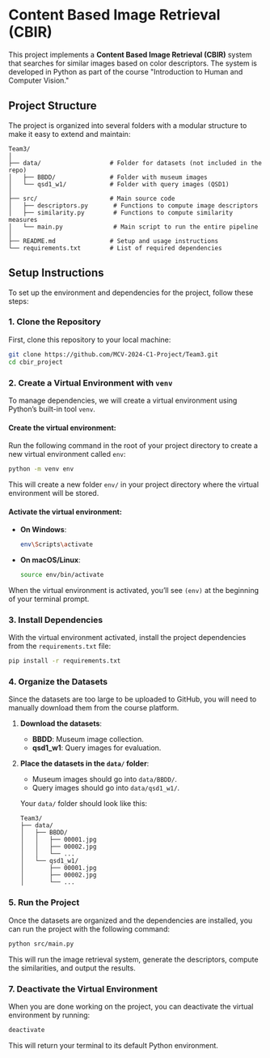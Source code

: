 # Content Based Image Retrieval (CBIR)

This project implements a **Content Based Image Retrieval (CBIR)** system that searches for similar images based on color descriptors. The system is developed in Python as part of the course "Introduction to Human and Computer Vision."

## Project Structure

The project is organized into several folders with a modular structure to make it easy to extend and maintain:

```
Team3/
│
├── data/                   # Folder for datasets (not included in the repo)
│   ├── BBDD/               # Folder with museum images
│   └── qsd1_w1/            # Folder with query images (QSD1)
│
├── src/                    # Main source code
│   ├── descriptors.py       # Functions to compute image descriptors
│   ├── similarity.py        # Functions to compute similarity measures
│   └── main.py              # Main script to run the entire pipeline
│
├── README.md               # Setup and usage instructions
└── requirements.txt        # List of required dependencies

```

## Setup Instructions

To set up the environment and dependencies for the project, follow these steps:

### 1. Clone the Repository

First, clone this repository to your local machine:

```bash
git clone https://github.com/MCV-2024-C1-Project/Team3.git
cd cbir_project
```

### 2. Create a Virtual Environment with `venv`

To manage dependencies, we will create a virtual environment using Python’s built-in tool `venv`.

#### Create the virtual environment:

Run the following command in the root of your project directory to create a new virtual environment called `env`:

```bash
python -m venv env
```

This will create a new folder `env/` in your project directory where the virtual environment will be stored.

#### Activate the virtual environment:

- **On Windows**:
  ```bash
  env\Scripts\activate
  ```

- **On macOS/Linux**:
  ```bash
  source env/bin/activate
  ```

When the virtual environment is activated, you’ll see `(env)` at the beginning of your terminal prompt.

### 3. Install Dependencies

With the virtual environment activated, install the project dependencies from the `requirements.txt` file:

```bash
pip install -r requirements.txt
```

### 4. Organize the Datasets

Since the datasets are too large to be uploaded to GitHub, you will need to manually download them from the course platform.

1. **Download the datasets**:
   - **BBDD**: Museum image collection.
   - **qsd1_w1**: Query images for evaluation.

2. **Place the datasets in the `data/` folder**:
   - Museum images should go into `data/BBDD/`.
   - Query images should go into `data/qsd1_w1/`.

   Your `data/` folder should look like this:

   ```
   Team3/
   ├── data/
   │   ├── BBDD/
   │   │   ├── 00001.jpg
   │   │   ├── 00002.jpg
   │   │   └── ...
   │   └── qsd1_w1/
   │       ├── 00001.jpg
   │       ├── 00002.jpg
   │       └── ...
   ```

### 5. Run the Project

Once the datasets are organized and the dependencies are installed, you can run the project with the following command:

```bash
python src/main.py
```

This will run the image retrieval system, generate the descriptors, compute the similarities, and output the results.


### 7. Deactivate the Virtual Environment

When you are done working on the project, you can deactivate the virtual environment by running:

```bash
deactivate
```

This will return your terminal to its default Python environment.

